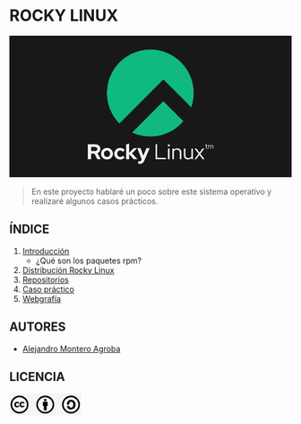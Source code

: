 # ROCKY LINUX

<img src="img/portada.png" alt="RockyLinux" width="900px">

> En este proyecto hablaré un poco sobre este sistema operativo y realizaré algunos casos prácticos.

## ÍNDICE
1. [Introducción](introduccion.md)
   * ¿Qué son los paquetes rpm?
3. [Distribución Rocky Linux](carasteristicas.md)
4. [Repositorios](repositorios.md)
5. [Caso práctico]()
6. [Webgrafía](webgrafia.md)

## AUTORES
* [Alejandro Montero Agroba](https://github.com/alemonterx)

## LICENCIA
![Licencia](img/licencia.png)
